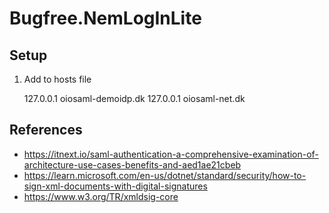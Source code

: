 # Bugfree.NemLogInLite

## Setup

1. Add to hosts file

   127.0.0.1	oiosaml-demoidp.dk
   127.0.0.1	oiosaml-net.dk

## References

- https://itnext.io/saml-authentication-a-comprehensive-examination-of-architecture-use-cases-benefits-and-aed1ae21cbeb
- https://learn.microsoft.com/en-us/dotnet/standard/security/how-to-sign-xml-documents-with-digital-signatures
- https://www.w3.org/TR/xmldsig-core